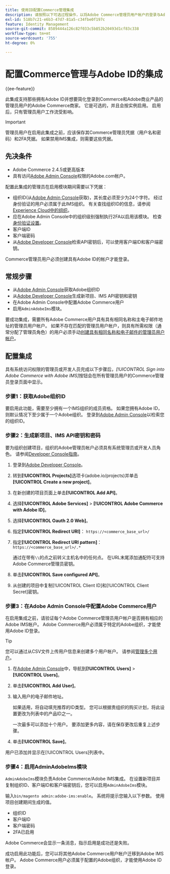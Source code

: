 ```yaml
---
title: 使用ID配置Commerce管理集成
description: 请按照以下可选过程操作，以将Adobe Commerce管理员用户帐户的登录与Adobe ID集成。
exl-id: 518b7c21-e6b3-47d7-81a5-c34fbe0f197c
feature: Identity Management
source-git-commit: 8589444a126c82f033c5b852b20493d1cf83c338
workflow-type: tm+mt
source-wordcount: '755'
ht-degree: 0%

---
```


# 配置Commerce管理与Adobe ID的集成

{{ee-feature}}

此集成支持那些拥有Adobe ID并想要简化登录到Commerce和Adobe商业产品的管理员用户的Adobe Commerce商家。 它是可选的，并且会按实例启用。 启用后，只有管理员用户工作流受影响。 

>[!IMPORTANT]
>
>管理员用户在启用此集成之前，应该保存其Commerce管理员凭据（用户名和密码）和2FA凭据。 如果禁用IMS集成，则需要这些凭据。

## 先决条件

* Adobe Commerce 2.4.5或更高版本
* 具有访问[Adobe Admin Console](https://adminconsole.adobe.com/)权限的Adobe.com帐户。

配置此集成的管理员在启用模块期间需要以下凭据：

* 组织ID(从[Adobe Admin Console](https://adminconsole.adobe.com/)获取)，其长度必须至少为24个字符。 经过身份验证的用户必须属于此IMS组织。 有关查找组织ID的信息，请参阅[Experience Cloud中的组织](https://experienceleague.adobe.com/docs/core-services/interface/administration/organizations.html)。
* 应在Adobe Admin Console中的组织级别强制执行2FA以启用该模块。 检查[身份验证设置](https://helpx.adobe.com/enterprise/using/authentication-settings.html#two-step-verification)。
* 客户端ID
* 客户端密码
* 从[Adobe Developer Console](https://developer.adobe.com/developer-console/docs/guides/credentials/)检索API密钥后，可以使用客户端ID和客户端密钥。

Commerce管理员用户必须创建具有Adobe ID的帐户才能登录。

## 常规步骤

* 从[Adobe Admin Console](https://adminconsole.adobe.com/)获取Adobe组织ID
* 从[Adobe Developer Console](https://developer.adobe.com/)生成新项目、IMS API密钥和密钥
* 在Adobe Admin Console中配置Adobe Commerce用户
* 启用`AdminAdobeIms`模块。

要成功集成，需要所有Adobe Commerce用户具有具有相同名称和主电子邮件地址的管理员用户帐户。 如果不存在匹配的管理员用户帐户，则具有所需权限（通常分配了管理员角色）的用户必须手动[创建具有相同名称和电子邮件的管理员用户帐户](../systems/permissions-users-all.md#create-a-user)。

## 配置集成

具有系统访问权限的管理员或开发人员完成以下步骤后，_[!UICONTROL Sign into Adobe Commerce with Adobe IMS]_&#x200B;按钮会在所有管理员用户的Commerce管理员登录页面中显示。

### 步骤1：获取Adobe组织ID

要启用此功能，需要至少拥有一个IMS组织的成员资格。 如果您拥有Adobe ID，则默认情况下至少属于一个Adobe组织。 登录到[Adobe Admin Console](https://adminconsole.adobe.com/)以检索您的组织ID。

### 步骤2：生成新项目、IMS API密钥和密码

要为组织创建项目，组织的Adobe管理员帐户必须具有系统管理员或开发人员角色。 请参阅[Developer Console指南](https://developer.adobe.com/developer-console/docs/guides/projects/)。

1. 登录到[Adobe Developer Console](https://developer.adobe.com/)。
1. 转到&#x200B;**[!UICONTROL Projects]**&#x200B;选项卡(adobe.io/projects)并单击&#x200B;**[!UICONTROL Create a new project]**。
1. 在新创建的项目页面上单击&#x200B;**[!UICONTROL Add API]**。
1. 选择&#x200B;**[!UICONTROL Adobe Services]** > **[!UICONTROL Adobe Commerce with Adobe ID]**。
1. 选择&#x200B;**[!UICONTROL Oauth 2.0 Web]**。
1. 指定&#x200B;**[!UICONTROL Redirect URI]**： `https://<commerce_base_url>/`
1. 指定&#x200B;**[!UICONTROL Redirect URI pattern]**： `https://<commerce_base_url>/.*`

   通过在带有`\\`的点之前转义主机名中的任何点。 在URL末尾添加通配符可支持Adobe Commerce管理员密钥。

1. 单击&#x200B;**[!UICONTROL Save configured API]**。
1. 从创建的项目中复制[!UICONTROL Client ID]和[!UICONTROL Client Secret]密钥。

### 步骤3：在Adobe Admin Console中配置Adobe Commerce用户

在启用集成之前，请验证每个Adobe Commerce管理员用户帐户是否拥有相应的Adobe IMS帐户。 Adobe Commerce用户必须属于特定的Adobe组织，才能使用Adobe ID登录。

>[!TIP]
>
>您可以通过从CSV文件上传用户信息来创建多个用户帐户。 请参阅[管理多个用户](https://helpx.adobe.com/enterprise/using/bulk-upload-users.html)。

1. 在[Adobe Admin Console](https://helpx.adobe.com/cn/enterprise/using/admin-console.html)中，导航到&#x200B;**[!UICONTROL Users]** > **[!UICONTROL Users]**。

1. 单击&#x200B;**[!UICONTROL Add User]**。

1. 输入用户的电子邮件地址。

   如果适用，将自动填充推荐的ID类型。 您可以根据贵组织的购买计划，将此设置更改为列表中的产品ID之一。

   一次最多可以添加十个用户。 要添加更多内容，请在保存更改后重复上述步骤。

1. 单击&#x200B;**[!UICONTROL Save]**。

用户已添加并显示在[!UICONTROL Users]列表中。

### 步骤4：启用AdminAdobeIms模块

`AdminAdobeIms`模块负责Adobe Commerce/Adobe IMS集成。 在设置新项目并复制组织ID、客户端ID和客户端密钥后，您可以启用`AdminAdobeIms`模块。

输入`bin/magento admin:adobe-ims:enable`。 系统将提示您输入以下参数。 使用项目创建期间生成的值。

* 组织ID
* 客户端ID
* 客户端密码
* 2FA已启用

Adobe Commerce会显示一条消息，指示启用是成功还是失败。

成功启用此功能后，您可以将其他Adobe Commerce用户帐户迁移到Adobe IMS帐户。 Adobe Commerce用户必须属于配置的Adobe组织，才能使用Adobe ID登录。

